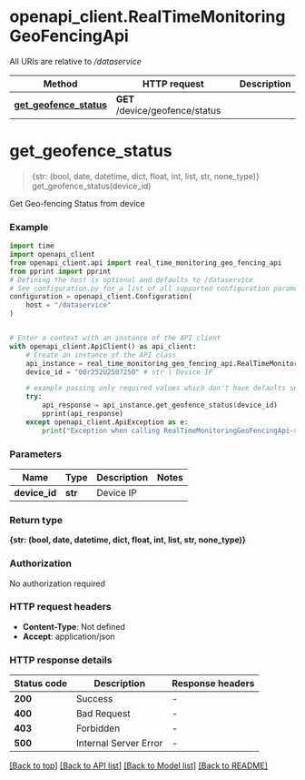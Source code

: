 # openapi_client.RealTimeMonitoringGeoFencingApi

All URIs are relative to */dataservice*

Method | HTTP request | Description
------------- | ------------- | -------------
[**get_geofence_status**](RealTimeMonitoringGeoFencingApi.md#get_geofence_status) | **GET** /device/geofence/status | 


# **get_geofence_status**
> {str: (bool, date, datetime, dict, float, int, list, str, none_type)} get_geofence_status(device_id)



Get Geo-fencing Status from device

### Example


```python
import time
import openapi_client
from openapi_client.api import real_time_monitoring_geo_fencing_api
from pprint import pprint
# Defining the host is optional and defaults to /dataservice
# See configuration.py for a list of all supported configuration parameters.
configuration = openapi_client.Configuration(
    host = "/dataservice"
)


# Enter a context with an instance of the API client
with openapi_client.ApiClient() as api_client:
    # Create an instance of the API class
    api_instance = real_time_monitoring_geo_fencing_api.RealTimeMonitoringGeoFencingApi(api_client)
    device_id = "00r252U250?250" # str | Device IP

    # example passing only required values which don't have defaults set
    try:
        api_response = api_instance.get_geofence_status(device_id)
        pprint(api_response)
    except openapi_client.ApiException as e:
        print("Exception when calling RealTimeMonitoringGeoFencingApi->get_geofence_status: %s\n" % e)
```


### Parameters

Name | Type | Description  | Notes
------------- | ------------- | ------------- | -------------
 **device_id** | **str**| Device IP |

### Return type

**{str: (bool, date, datetime, dict, float, int, list, str, none_type)}**

### Authorization

No authorization required

### HTTP request headers

 - **Content-Type**: Not defined
 - **Accept**: application/json


### HTTP response details

| Status code | Description | Response headers |
|-------------|-------------|------------------|
**200** | Success |  -  |
**400** | Bad Request |  -  |
**403** | Forbidden |  -  |
**500** | Internal Server Error |  -  |

[[Back to top]](#) [[Back to API list]](../README.md#documentation-for-api-endpoints) [[Back to Model list]](../README.md#documentation-for-models) [[Back to README]](../README.md)

